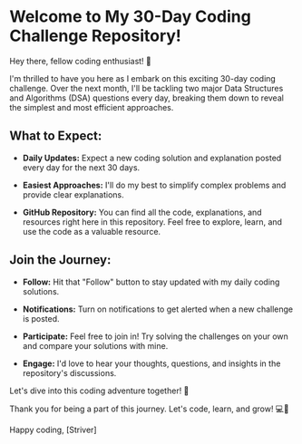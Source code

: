 # Welcome to My 30-Day Coding Challenge Repository!

Hey there, fellow coding enthusiast! 👋

I'm thrilled to have you here as I embark on this exciting 30-day coding challenge. Over the next month, I'll be tackling two major Data Structures and Algorithms (DSA) questions every day, breaking them down to reveal the simplest and most efficient approaches.

## What to Expect:

- **Daily Updates:** Expect a new coding solution and explanation posted every day for the next 30 days.

- **Easiest Approaches:** I'll do my best to simplify complex problems and provide clear explanations.

- **GitHub Repository:** You can find all the code, explanations, and resources right here in this repository. Feel free to explore, learn, and use the code as a valuable resource.

## Join the Journey:

- **Follow:** Hit that "Follow" button to stay updated with my daily coding solutions.

- **Notifications:** Turn on notifications to get alerted when a new challenge is posted.

- **Participate:** Feel free to join in! Try solving the challenges on your own and compare your solutions with mine.

- **Engage:** I'd love to hear your thoughts, questions, and insights in the repository's discussions.

Let's dive into this coding adventure together! 🚀

Thank you for being a part of this journey. Let's code, learn, and grow! 💻🌟

Happy coding,
[Striver]

